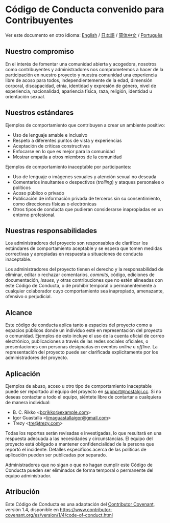 # Código de Conducta convenido para Contribuyentes

Ver este documento en otro idioma:
[English](/CODE_OF_CONDUCT.md) / [日本語](CODE_OF_CONDUCT-jp.md) / [简体中文](CODE_OF_CONDUCT-zh-CN.md) / [Português](CODE_OF_CONDUCT-pt-BR.md)

## Nuestro compromiso

En el interés de fomentar una comunidad abierta y acogedora, nosotros como contribuyentes y administradores nos comprometemos a hacer de la participación en nuestro proyecto y nuestra comunidad una experiencia libre de acoso para todos, independientemente de la edad, dimensión corporal, discapacidad, etnia, identidad y expresión de género, nivel de experiencia, nacionalidad, apariencia física, raza, religión, identidad u orientación sexual.

## Nuestros estándares

Ejemplos de comportamiento que contribuyen a crear un ambiente positivo:

* Uso de lenguaje amable e inclusivo
* Respeto a diferentes puntos de vista y experiencias
* Aceptación de críticas constructivas
* Enfocarse en lo que es mejor para la comunidad
* Mostrar empatía a otros miembros de la comunidad

Ejemplos de comportamiento inaceptable por participantes:

* Uso de lenguaje o imágenes sexuales y atención sexual no deseada
* Comentarios insultantes o despectivos (*trolling*) y ataques personales o políticos
* Acoso público o privado
* Publicación de información privada de terceros sin su consentimiento, como direcciones físicas o electrónicas
* Otros tipos de conducta que pudieran considerarse inapropiadas en un entorno profesional.

## Nuestras responsabilidades

Los administradores del proyecto son responsables de clarificar los estándares de comportamiento aceptable y se espera que tomen medidas correctivas y apropiadas en respuesta a situaciones de conducta inaceptable.

Los administradores del proyecto tienen el derecho y la responsabilidad de eliminar, editar o rechazar comentarios, *commits*, código, ediciones de documentación, *issues*, y otras contribuciones que no estén alineadas con este Código de Conducta, o de prohibir temporal o permanentemente a cualquier colaborador cuyo comportamiento sea inapropiado, amenazante, ofensivo o perjudicial.

## Alcance

Este código de conducta aplica tanto a espacios del proyecto como a espacios públicos donde un individuo esté en representación del proyecto o comunidad. Ejemplos de esto incluye el uso de la cuenta oficial de correo electrónico, publicaciones a través de las redes sociales oficiales, o presentaciones con personas designadas en eventos *online* u *offline*. La representación del proyecto puede ser clarificada explicitamente por los administradores del proyecto.

## Aplicación

Ejemplos de abuso, acoso u otro tipo de comportamiento inaceptable puede ser reportado al equipo del proyecto en [support@nostalgi.cc][support-email]. Si no deseas contactar a todo el equipo, siéntete libre de contartar a cualquiera de manera individual:

* B. C. Rikko <[bcrikko@example.com](mailto:b.c.rikko@gmail.com)>
* Igor Guastalla <[limaguastallaigor@gmail.com](mailto:limaguastallaigor@gmail.com)>
* Trezy <[tre@trezy.com](mailto:tre@trezy.com)>

Todas los reportes serán revisadas e investigadas, lo que resultará en una respuesta adecuada a las necesidades y circunstancias. El equipo del proyecto está obligado a mantener confidencialidad de la persona que reportó el incidente. Detalles específicos acerca de las políticas de aplicación pueden ser publicadas por separado.

Administradores que no sigan o que no hagan cumplir este Código de Conducta pueden ser eliminados de forma temporal o permanente del equipo administrador.

## Atribución

Este Código de Conducta es una adaptación del [Contributor Covenant][homepage], versión 1.4, disponible en https://www.contributor-covenant.org/es/version/1/4/code-of-conduct.html

[homepage]: https://www.contributor-covenant.org
[support-email]: mailto:support@nostalgi.cc
[version]: http://contributor-covenant.org/version/1/4/
